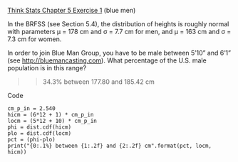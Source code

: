 [Think Stats Chapter 5 Exercise 1](http://greenteapress.com/thinkstats2/html/thinkstats2006.html#toc50) (blue men)

In the BRFSS (see Section 5.4), the distribution of heights is roughly normal with parameters µ = 178 cm and σ = 7.7 cm for men, and µ = 163 cm and σ = 7.3 cm for women.

In order to join Blue Man Group, you have to be male between 5’10” and 6’1” (see http://bluemancasting.com). What percentage of the U.S. male population is in this range?

>> 34.3% between 177.80 and 185.42 cm

Code

    cm_p_in = 2.540
    hicm = (6*12 + 1) * cm_p_in
    locm = (5*12 + 10) * cm_p_in
    phi = dist.cdf(hicm)
    plo = dist.cdf(locm)
    pct = (phi-plo)
    print("{0:.1%} between {1:.2f} and {2:.2f} cm".format(pct, locm, hicm))
